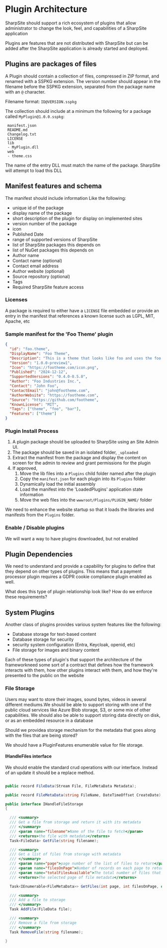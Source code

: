 # Plugin Architecture

SharpSite should support a rich ecosystem of plugins that allow administrator to change the look, feel, and capabilities of a SharpSite application

Plugins are features that are not distributed with SharpSite but can be added after the SharpSite application is already started and deployed.


## Plugins are packages of files

A Plugin should contain a collection of files, compressed in ZIP format, and renamed with a SSPKG extension.  The version number should appear in the filename before the SSPKG extension, separated from the package name with an `@` character.

Filename format:  `ID@VERSION.sspkg`

The collection should include at a minimum the following for a package called `MyPlugin@1.0.0.sspkg`:

```
 manifest.json
 README.md
 Changelog.txt
 LICENSE
 lib
 - MyPlugin.dll
 web
 - theme.css
```

The name of the entry DLL must match the name of the package.  SharpSite will attempt to load this DLL

## Manifest features and schema

The manifest should include information Like the following:

- unique id of the package
- display name of the package
- short description of the plugin for display on implemented sites
- version number of the package
- icon
- Published Date
- range of supported versions of SharpSite
- list of SharpSite packages this depends on
- list of NuGet packages this depends on
- Author name
- Contact name (optional)
- Contact email address
- Author website (optional)
- Source repository (optional)
- Tags
- Required SharpSite feature access

### Licenses

A package is required to either have a `LICENSE` file embedded or provide an entry in the manifest that references a known license such as LGPL, MIT, Apache, etc

### Sample manifest for the 'Foo Theme' plugin

```json
{ 
  "id": "foo.theme",
  "DisplayName": "Foo Theme",
  "Description": "This is a theme that looks like foo and uses the foo.css framework",
  "Version": "1.0.0-preview1",
  "Icon": "https://footheme.com/icon.png",
  "Published": "2024-12-12",
  "SupportedVersions": "0.4.0-0.5.0",
  "Author": "Foo Industries Inc.",
  "Contact": "John Foo",
  "ContactEmail": "john@footheme.com",
  "AuthorWebsite": "https://footheme.com",
  "Source": "https://github.com/footheme",
  "KnownLicense": "MIT",
  "Tags": ["theme", "foo", "bar"],
  "Features": ["theme"]
}
```

### Plugin Install Process

1. A plugin package should be uploaded to SharpSite using an Site Admin UI.  
2. The package should be saved in an isolated folder, `_uploaded`
3. Extract the manifest from the package and display the content on screen for the admin to review and grant permissions for the plugin
4. If approved, 
   1. Move the lib files into a `Plugins` child folder named after the plugin 
   2. Copy the `manifest.json` for each plugin into its `Plugins` folder
   3. Dynamically load the initial assembly 
   4. Load the manifest into the 'LoadedPlugins' application state information
   5. Move the web files into the `wwwroot/Plugins/PLUGIN_NAME/` folder

We need to enhance the website startup so that it loads the libraries and manifests from the `Plugins` folder.

### Enable / Disable plugins

We will want a way to have plugins downloaded, but not enabled

## Plugin Dependencies

We need to understand and provide a capability for plugins to define that they depend on other types of plugins.  This means that a payment processor plugin requires a GDPR cookie compliance plugin enabled as well.

What does this type of plugin relationship look like?  How do we enforce these requirements?

## System Plugins

Another class of plugins provides various system features like the following:

- Database storage for text-based content
- Database storage for security
- security system configuration (Entra, Keycloak, openid, etc)
- File storage for images and binary content

Each of these types of plugin's that support the architecture of the frameworkneed some sort of a contract that defines how the framework interacts with them, how other plugins interact with them, and how they're presented to the public on the website

### File Storage

Users may want to store their images, sound bytes, videos in several different mediums.We should be able to support storing with one of the public cloud services like Azure Blob storage, S3, or some mix of other capabilities. We should also be able to support storing data directly on disk, or as an embedded resource in a database

Should we providea storage mechanism for the metadata that goes along with the files that are being stored?

We should have a PluginFeatures enumerable value for file storage.

#### IHandleFiles interface

We should enable the standard crud operations with our interface. Instead of an update it should be a replace method.

```csharp

public record FileData(Stream File, FileMetaData Metadata);

public record FileMetaData(string FileName, DateTimeOffset CreateDate);

public interface IHandleFileStorage
{

  /// <summary>
  /// Get a file from storage and return it with its metadata
  /// </summary>
  /// <param name="filename">Name of the file to fetch</param>
  /// <returns>the file with metadata</returns>
  Task<FileData> GetFile(string filename);

  /// <summary>
  /// Get a list of files from storage with metadata
  /// </summary>
  /// <param name="page">page number of the list of files to return</param>
  /// <param name="filesOnPage">Number of records on each page to return</param>
  /// <param name="totalFilesAvailable">The total number of files that are available</param>
  /// <returns>The selected page of file metadata</returns>

  Task<IEnumerable<FileMetaData>> GetFiles(int page, int filesOnPage, out int totalFilesAvailable);

  /// <summary>
  /// Add a file to storage
  /// </summary>
  Task AddFile(FileData file);

  /// <summary>
  /// Remove a file from storage
  /// </summary>
  Task RemoveFile(string filename);

}
```